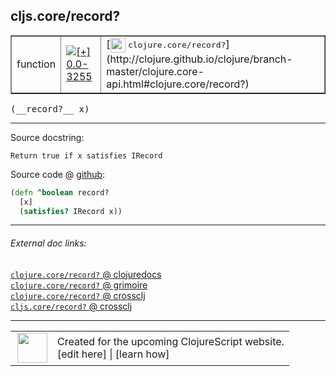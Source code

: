 ## cljs.core/record?



 <table border="1">
<tr>
<td>function</td>
<td><a href="https://github.com/cljsinfo/cljs-api-docs/tree/0.0-3255"><img valign="middle" alt="[+] 0.0-3255" title="Added in 0.0-3255" src="https://img.shields.io/badge/+-0.0--3255-lightgrey.svg"></a> </td>
<td>
[<img height="24px" valign="middle" src="http://i.imgur.com/1GjPKvB.png"> <samp>clojure.core/record?</samp>](http://clojure.github.io/clojure/branch-master/clojure.core-api.html#clojure.core/record?)
</td>
</tr>
</table>


 <samp>
(__record?__ x)<br>
</samp>

---





Source docstring:

```
Return true if x satisfies IRecord
```


Source code @ [github](https://github.com/clojure/clojurescript/blob/r1.7.145/src/main/cljs/cljs/core.cljs#L1917-L1920):

```clj
(defn ^boolean record?
  [x]
  (satisfies? IRecord x))
```

<!--
Repo - tag - source tree - lines:

 <pre>
clojurescript @ r1.7.145
└── src
    └── main
        └── cljs
            └── cljs
                └── <ins>[core.cljs:1917-1920](https://github.com/clojure/clojurescript/blob/r1.7.145/src/main/cljs/cljs/core.cljs#L1917-L1920)</ins>
</pre>

-->

---



###### External doc links:

[`clojure.core/record?` @ clojuredocs](http://clojuredocs.org/clojure.core/record_q)<br>
[`clojure.core/record?` @ grimoire](http://conj.io/store/v1/org.clojure/clojure/1.7.0-beta3/clj/clojure.core/record%3F/)<br>
[`clojure.core/record?` @ crossclj](http://crossclj.info/fun/clojure.core/record%3F.html)<br>
[`cljs.core/record?` @ crossclj](http://crossclj.info/fun/cljs.core.cljs/record%3F.html)<br>

---

 <table>
<tr><td>
<img valign="middle" align="right" width="48px" src="http://i.imgur.com/Hi20huC.png">
</td><td>
Created for the upcoming ClojureScript website.<br>
[edit here] | [learn how]
</td></tr></table>

[edit here]:https://github.com/cljsinfo/cljs-api-docs/blob/master/cljsdoc/cljs.core/recordQMARK.cljsdoc
[learn how]:https://github.com/cljsinfo/cljs-api-docs/wiki/cljsdoc-files

<!--

This information was too distracting to show to readers, but I'll leave it
commented here since it is helpful to:

- pretty-print the data used to generate this document
- and show how to retrieve that data



The API data for this symbol:

```clj
{:return-type boolean,
 :ns "cljs.core",
 :name "record?",
 :signature ["[x]"],
 :history [["+" "0.0-3255"]],
 :type "function",
 :full-name-encode "cljs.core/recordQMARK",
 :source {:code "(defn ^boolean record?\n  [x]\n  (satisfies? IRecord x))",
          :title "Source code",
          :repo "clojurescript",
          :tag "r1.7.145",
          :filename "src/main/cljs/cljs/core.cljs",
          :lines [1917 1920]},
 :full-name "cljs.core/record?",
 :clj-symbol "clojure.core/record?",
 :docstring "Return true if x satisfies IRecord"}

```

Retrieve the API data for this symbol:

```clj
;; from Clojure REPL
(require '[clojure.edn :as edn])
(-> (slurp "https://raw.githubusercontent.com/cljsinfo/cljs-api-docs/catalog/cljs-api.edn")
    (edn/read-string)
    (get-in [:symbols "cljs.core/record?"]))
```

-->
